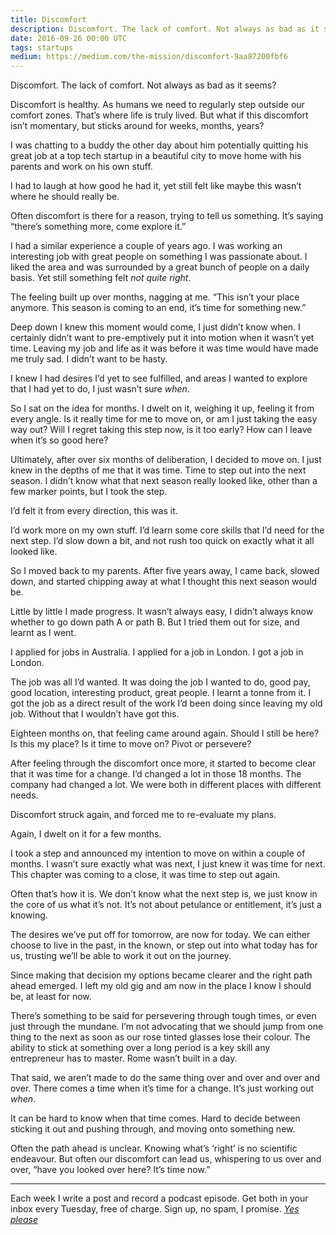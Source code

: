 ```yaml
---
title: Discomfort
description: Discomfort. The lack of comfort. Not always as bad as it seems?
date: 2016-09-26 00:00 UTC
tags: startups
medium: https://medium.com/the-mission/discomfort-9aa87200fbf6
---
```


Discomfort. The lack of comfort. Not always as bad as it seems?

Discomfort is healthy. As humans we need to regularly step outside our comfort zones. That’s where life is truly lived. But what if this discomfort isn’t momentary, but sticks around for weeks, months, years?

I was chatting to a buddy the other day about him potentially quitting his great job at a top tech startup in a beautiful city to move home with his parents and work on his own stuff.

I had to laugh at how good he had it, yet still felt like maybe this wasn’t where he should really be.

Often discomfort is there for a reason, trying to tell us something. It’s saying “there’s something more, come explore it.”

I had a similar experience a couple of years ago. I was working an interesting job with great people on something I was passionate about. I liked the area and was surrounded by a great bunch of people on a daily basis. Yet still something felt _not quite right_.

The feeling built up over months, nagging at me. “This isn’t your place anymore. This season is coming to an end, it’s time for something new.”

Deep down I knew this moment would come, I just didn’t know when. I certainly didn’t want to pre-emptively put it into motion when it wasn’t yet time. Leaving my job and life as it was before it was time would have made me truly sad. I didn’t want to be hasty.

I knew I had desires I’d yet to see fulfilled, and areas I wanted to explore that I had yet to do, I just wasn’t sure _when_.

So I sat on the idea for months. I dwelt on it, weighing it up, feeling it from every angle. Is it really time for me to move on, or am I just taking the easy way out? Will I regret taking this step now, is it too early? How can I leave when it’s so good here?

Ultimately, after over six months of deliberation, I decided to move on. I just knew in the depths of me that it was time. Time to step out into the next season. I didn’t know what that next season really looked like, other than a few marker points, but I took the step.

I’d felt it from every direction, this was it.

I’d work more on my own stuff. I’d learn some core skills that I’d need for the next step. I’d slow down a bit, and not rush too quick on exactly what it all looked like.

So I moved back to my parents. After five years away, I came back, slowed down, and started chipping away at what I thought this next season would be.

Little by little I made progress. It wasn’t always easy, I didn’t always know whether to go down path A or path B. But I tried them out for size, and learnt as I went.

I applied for jobs in Australia. I applied for a job in London. I got a job in London.

The job was all I’d wanted. It was doing the job I wanted to do, good pay, good location, interesting product, great people. I learnt a tonne from it. I got the job as a direct result of the work I’d been doing since leaving my old job. Without that I wouldn’t have got this.

Eighteen months on, that feeling came around again. Should I still be here? Is this my place? Is it time to move on? Pivot or persevere?

After feeling through the discomfort once more, it started to become clear that it was time for a change. I’d changed a lot in those 18 months. The company had changed a lot. We were both in different places with different needs.

Discomfort struck again, and forced me to re-evaluate my plans.

Again, I dwelt on it for a few months.

I took a step and announced my intention to move on within a couple of months. I wasn’t sure exactly what was next, I just knew it was time for next. This chapter was coming to a close, it was time to step out again.

Often that’s how it is. We don’t know what the next step is, we just know in the core of us what it’s not. It’s not about petulance or entitlement, it’s just a knowing.

The desires we’ve put off for tomorrow, are now for today. We can either choose to live in the past, in the known, or step out into what today has for us, trusting we’ll be able to work it out on the journey.

Since making that decision my options became clearer and the right path ahead emerged. I left my old gig and am now in the place I know I should be, at least for now.

There’s something to be said for persevering through tough times, or even just through the mundane. I’m not advocating that we should jump from one thing to the next as soon as our rose tinted glasses lose their colour. The ability to stick at something over a long period is a key skill any entrepreneur has to master. Rome wasn’t built in a day.

That said, we aren’t made to do the same thing over and over and over and over. There comes a time when it’s time for a change. It’s just working out _when_.

It can be hard to know when that time comes. Hard to decide between sticking it out and pushing through, and moving onto something new.

Often the path ahead is unclear. Knowing what’s ‘right’ is no scientific endeavour. But often our discomfort can lead us, whispering to us over and over, “have you looked over here? It’s time now.”

---

Each week I write a post and record a podcast episode. Get both in your inbox every Tuesday, free of charge. Sign up, no spam, I promise. [_Yes please_](https://wearecontrast.com/signup)
